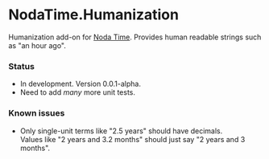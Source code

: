 NodaTime.Humanization
=====================

Humanization add-on for [Noda Time](http://nodatime.org).  Provides human readable strings such as "an hour ago".


### Status

- In development.  Version 0.0.1-alpha.
- Need to add *many* more unit tests.

### Known issues 

- Only single-unit terms like "2.5 years" should have decimals.  
  Values like "2 years and 3.2 months" should just say "2 years and 3 months".
